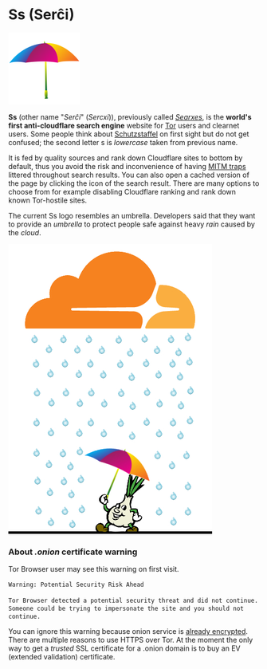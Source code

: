 # Ss (Serĉi)


![](../image/ss-sercxi.png)


**Ss** (other name "_Serĉi_" (_Sercxi_)), previously called _[Searxes](https://web.archive.org/web/20210614033612/https://en.wikipedia.org/w/index.php?title=Searx&oldid=906373508)_, is the **world's first anti-cloudflare search engine** website for [Tor](https://www.torproject.org/) users and clearnet users.
Some people think about [Schutzstaffel](https://en.wikipedia.org/wiki/SS) on first sight but do not get confused; the second letter s is _lowercase_ taken from previous name.

It is fed by quality sources and rank down Cloudflare sites to bottom by default, thus you avoid the risk and inconvenience of having [MITM traps](../README.md) littered throughout search results.
You can also open a cached version of the page by clicking the icon of the search result.
There are many options to choose from for example disabling Cloudflare ranking and rank down known Tor-hostile sites.

The current Ss logo resembles an umbrella. Developers said that they want to provide an _umbrella_ to protect people safe against heavy _rain_ caused by the _cloud_.


![](../image/ssprotect.jpg)



### About _.onion_ certificate warning

Tor Browser user may see this warning on first visit.

```
Warning: Potential Security Risk Ahead

Tor Browser detected a potential security threat and did not continue.
Someone could be trying to impersonate the site and you should not continue.
```

You can ignore this warning because onion service is [already encrypted](https://community.torproject.org/onion-services/overview/).
There are multiple reasons to use HTTPS over Tor.
At the moment the only way to get a _trusted_ SSL certificate for a .onion domain is to buy an EV (extended validation) certificate.
